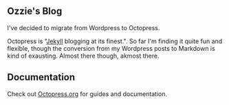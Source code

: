 ## Ozzie's Blog
I've decided to migrate from Wordpress to Octopress.  

Octopress is "[Jekyll](https://github.com/mojombo/jekyll) blogging at its finest.".  So far I'm finding it quite fun and flexible, though the conversion from my Wordpress posts to Markdown is kind of exausting.  Almost there though, akmost there.

## Documentation

Check out [Octopress.org](http://octopress.org/docs) for guides and documentation.

